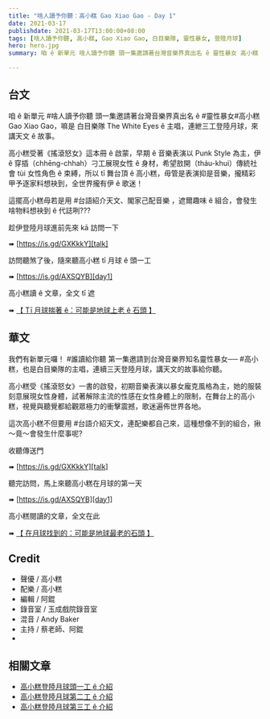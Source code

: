 ```yaml
---
title: "啥人讀予你聽：高小糕 Gao Xiao Gao - Day 1"
date: 2021-03-17
publishdate: 2021-03-17T13:00:00+08:00
tags: [啥人讀予你聽, 高小糕, Gao Xiao Gao, 白目樂隊, 靈性暴女, 登陸月球]
hero: hero.jpg
summary: 咱 ê 新單元 啥人讀予你聽 頭一集邀請著台灣音樂界真出名 ê 靈性暴女 高小糕 Gao Xiao Gao，嘛是 白目樂隊 The White Eyes ê 主唱，連紲三工登陸月球，來講天文 ê 故事。

---
```



## 台文

咱 ê 新單元 #啥人讀予你聽 頭一集邀請著台灣音樂界真出名 ê #靈性暴女#高小糕 Gao Xiao Gao，嘛是 白目樂隊 The White Eyes ê 主唱，連紲三工登陸月球，來講天文 ê 故事。

高小糕受著《搖滾怒女》這本冊 ê 啟蒙，早期 ê 音樂表演以 Punk Style 為主，伊 ê 穿插（chhēng-chhah）刁工展現女性 ê 身材，希望敨開（tháu-khui）傳統社會 tùi 女性角色 ê 束縛，所以 tī 舞台頂 ê 高小糕，毋管是表演抑是音樂，攏精彩甲予逐家料想袂到，全世界攏有伊 ê 歌迷！

這擺高小糕毋若是用 #台語紹介天文、閣家己配音樂 ，遮爾趣味 ê 組合，會發生啥物料想袂到 ê 代誌咧???

趁伊登陸月球進前先來 kā 訪問一下

➠ [https://is.gd/GXKkkY][talk]

訪問聽煞了後，隨來聽高小糕 tī 月球 ê 頭一工

➠ [https://is.gd/AXSQYB][day1]

高小糕讀 ê 文章，全文 tī 遮

➠ [【 Tī 月球揣著 ê：可能是地球上老 ê 石頭 】][article1]


## 華文
我們有新單元囉！ #誰讀給你聽 第一集邀請到台灣音樂界知名靈性暴女── #高小糕，也是白目樂隊的主唱，連續三天登陸月球，講天文的故事給你聽。

高小糕受《搖滾怒女》一書的啟發，初期音樂表演以暴女龐克風格為主，她的服裝刻意展現女性身體，試著解除主流的性感在女性身體上的限制，在舞台上的高小糕，視覺與聽覺都給觀眾極力的衝擊震撼，歌迷遍佈世界各地。

這次高小糕不但要用 #台語介紹天文，連配樂都自己來，這種想像不到的組合，揪～竟～會發生什麼事呢?

收聽傳送門

➠ [https://is.gd/GXKkkY][talk]

聽完訪問，馬上來聽高小糕在月球的第一天

➠ [https://is.gd/AXSQYB][day1]

高小糕閱讀的文章，全文在此

➠ [【 在月球找到的：可能是地球最老的石頭 】][article1]


## Credit

- 聲優 / 高小糕
- 配樂 / 高小糕
- 編輯 / 阿錕
- 錄音室 / 玉成戲院錄音室
- 混音 / Andy Baker
- 主持 / 蔡老師、阿錕
-
## 相關文章

- [高小糕登陸月球頭一工 ê 介紹][intro1]
- [高小糕登陸月球第二工 ê 介紹][intro2]
- [高小糕登陸月球第三工 ê 介紹][intro3]



[talk]: https://is.gd/GXKkkY
[day1]: https://is.gd/AXSQYB
[article1]: https://apod.tw/daily/20210203/
[intro1]: https://apod.tw/bonus/gaoxiaogao-day1/
[intro2]: https://apod.tw/bonus/gaoxiaogao-day2/
[intro3]: https://apod.tw/bonus/gaoxiaogao-day3/
